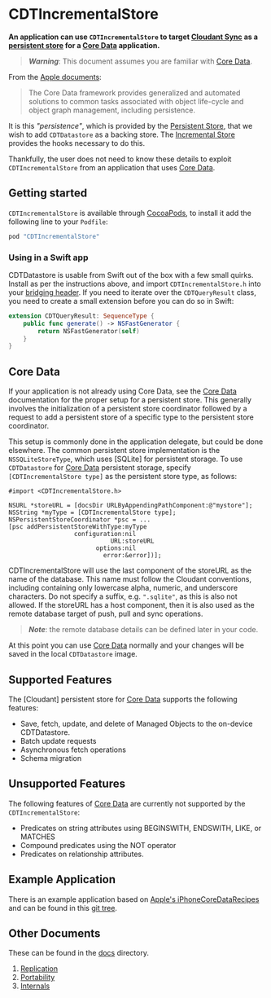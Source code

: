# CDTIncrementalStore

**An application can use `CDTIncrementalStore` to target
[Cloudant Sync] as a [persistent store] for a [Core Data] application.**

> ***Warning***: This document assumes you are familiar with [Core Data].

From the [Apple documents][core data]:
>  The Core Data framework provides generalized and automated
>  solutions to common tasks associated with object life-cycle and
>  object graph management, including persistence.

It is this *"persistence"*, which is provided by the
[Persistent Store], that we wish to add `CDTDatastore` as a backing
store. The [Incremental Store] provides the hooks necessary to do
this.

Thankfully, the user does not need to know these details to exploit
`CDTIncrementalStore` from an application that uses [Core Data].

## Getting started

`CDTIncrementalStore` is available through [CocoaPods], to install it
add the following line to your `Podfile`:

```ruby
pod "CDTIncrementalStore"
```

### Using in a Swift app

CDTDatastore is usable from Swift out of the box with a few small
quirks. Install as per the instructions above, and import
`CDTIncrementalStore.h` into your [bridging header]. If you need to iterate
over the `CDTQueryResult` class, you need to create a small extension
before you can do so in Swift:

```swift
extension CDTQueryResult: SequenceType {
    public func generate() -> NSFastGenerator {
        return NSFastGenerator(self)
    }
}
```

## Core Data

If your application is not already using Core Data, see the
[Core Data] documentation for the proper setup for a persistent store.
This generally involves the initialization of a persistent store
coordinator followed by a request to add a persistent store of a
specific type to the persistent store coordinator.

This setup is commonly done in the application delegate, but could be
done elsewhere.  The common persistent store implementation is the
`NSSQLiteStoreType`, which uses [SQLite] for persistent storage.  To use
`CDTDatastore` for [Core Data] persistent storage, specify
`[CDTIncrementalStore type]` as the persistent store type, as follows:

```objc
#import <CDTIncrementalStore.h>

NSURL *storeURL = [docsDir URLByAppendingPathComponent:@"mystore"];
NSString *myType = [CDTIncrementalStore type];
NSPersistentStoreCoordinator *psc = ...
[psc addPersistentStoreWithType:myType
                  configuration:nil
                            URL:storeURL
                        options:nil
                          error:&error])];
```

CDTIncrementalStore will use the last component of the storeURL as the
name of the database.  This name must follow the Cloudant conventions,
including containing only lowercase alpha, numeric, and underscore
characters.  Do not specify a suffix, e.g. `".sqlite"`, as this is
also not allowed.  If the storeURL has a host component, then it is
also used as the remote database target of push, pull and sync
operations.

> ***Note***: the remote database details can be defined later in your code.

At this point you can use [Core Data] normally and your changes will
be saved in the local `CDTDatastore` image.


## Supported Features

The [Cloudant] persistent store for [Core Data] supports the following features:

- Save, fetch, update, and delete of Managed Objects to the on-device CDTDatastore.
- Batch update requests
- Asynchronous fetch operations
- Schema migration

## Unsupported Features

The following features of [Core Data] are currently not supported by
the `CDTIncrementalStore`:

* Predicates on string attributes using BEGINSWITH, ENDSWITH, LIKE, or MATCHES
* Compound predicates using the NOT operator
* Predicates on relationship attributes.

## Example Application

There is an example application based on
[Apple's iPhoneCoreDataRecipes][recipe] and can be found in this
[git tree][gitrecipe].

## Other Documents
These can be found in the [docs](docs) directory.

1. [Replication](docs/replication.md)
1. [Portability](docs/portability.md)
1. [Internals](docs/internals.md)

<!-- refs -->

[cloudant sync]: https://github.com/cloudant/CDTDatastore "Cloudant Sync iOS datastore library"

[cocoapods]: http://cocoapods.org "Cocoa Pods"

[bridging header]: https://developer.apple.com/library/ios/documentation/swift/conceptual/buildingcocoaapps/MixandMatch.html "Bridging Headers"

[core data]: https://developer.apple.com/library/mac/documentation/Cocoa/Conceptual/CoreData/cdProgrammingGuide.html "Introduction to Core Data Programming Guide"

[persistent store]: https://developer.apple.com/library/mac/documentation/Cocoa/Conceptual/CoreData/Articles/cdPersistentStores.html "Persistent Store Features"

[incremental store]: https://developer.apple.com/library/mac/documentation/DataManagement/Conceptual/IncrementalStorePG/Introduction/Introduction.html "About Incremental Stores"

[recipe]: https://developer.apple.com/library/ios/samplecode/iPhoneCoreDataRecipes/Introduction/Intro.html "iPhoneCoreDataRecipes"

[gitrecipe]: https://git.ibmbaas.com/jimix/iphonecoredatarecipes "Git Tree of iPhoneCoreDataRecipes"


<!--  LocalWords:  CDTIncrementalStore Cloudant CDTDatastore Podfile
 -->
<!--  LocalWords:  CocoaPods CDTQueryResult SequenceType func SQLite
 -->
<!--  LocalWords:  NSFastGenerator NSSQLiteStoreType objc NSURL psc
 -->
<!--  LocalWords:  storeURL docsDir URLByAppendingPathComponent iOS
 -->
<!--  LocalWords:  mystore NSString myType addPersistentStoreWithType
 -->
<!--  LocalWords:  NSPersistentStoreCoordinator cloudant sqlite
 -->
<!--  LocalWords:  BEGINSWITH ENDSWITH iPhoneCoreDataRecipes
 -->
<!--  LocalWords:  gitrecipe datastore cocoapods
 -->
